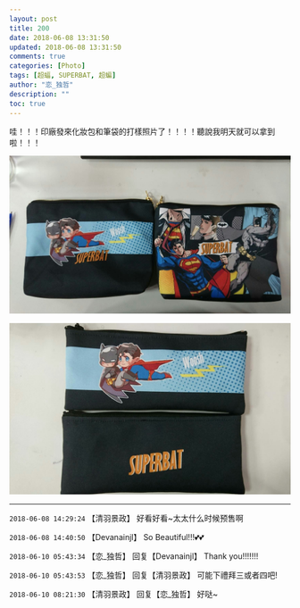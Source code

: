 ```yaml
---
layout: post
title: 200
date: 2018-06-08 13:31:50
updated: 2018-06-08 13:31:50
comments: true
categories: [Photo]
tags: [超蝠, SUPERBAT, 超蝙]
author: "恋_独哲"
description: ""
toc: true
---
```


<p dir="ltr"  >哇！！！印廠發來化妝包和筆袋的打樣照片了！！！！聽說我明天就可以拿到啦！！！</p>

![](https://raw.githubusercontent.com/alicewish/maple50821/master/img_YW5MWVN1NEpoZFcvUHVENEIyZERJb1FqWFJ0TVBJRWl2eFhZQjJPbE9zamFNV01KZXY3YnBBPT0.jpg)

![](https://raw.githubusercontent.com/alicewish/maple50821/master/img_YW5MWVN1NEpoZFcvUHVENEIyZERJZ2E5VEtyMGlDWUNSZGxnWno5bWR6SmRCc3hINFYvYnhBPT0.jpg)

---

`2018-06-08 14:29:24` 【清羽景政】 好看好看~太太什么时候预售啊

`2018-06-08 14:40:50` 【Devanainjl】 So Beautiful!!!💕💕

`2018-06-10 05:43:34` 【恋\_独哲】 回复【Devanainjl】 Thank you!!!!!!!

`2018-06-10 05:43:53` 【恋\_独哲】 回复【清羽景政】 可能下禮拜三或者四吧!

`2018-06-10 08:21:30` 【清羽景政】 回复【恋\_独哲】 好哒~
